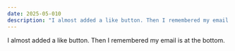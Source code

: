 ```yaml
---
date: 2025-05-010
description: "I almost added a like button. Then I remembered my email is at the bottom."
---
```

I almost added a like button. Then I remembered my email is at the bottom.
